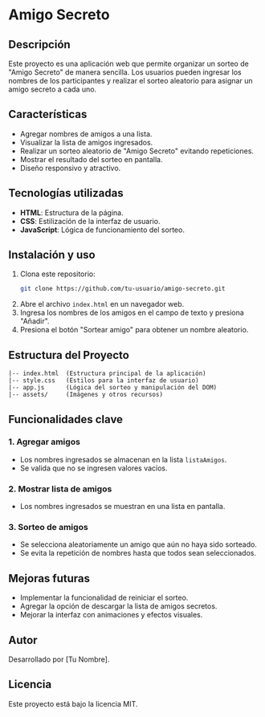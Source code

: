 # Amigo Secreto

## Descripción
Este proyecto es una aplicación web que permite organizar un sorteo de "Amigo Secreto" de manera sencilla. Los usuarios pueden ingresar los nombres de los participantes y realizar el sorteo aleatorio para asignar un amigo secreto a cada uno.

## Características
- Agregar nombres de amigos a una lista.
- Visualizar la lista de amigos ingresados.
- Realizar un sorteo aleatorio de "Amigo Secreto" evitando repeticiones.
- Mostrar el resultado del sorteo en pantalla.
- Diseño responsivo y atractivo.

## Tecnologías utilizadas
- **HTML**: Estructura de la página.
- **CSS**: Estilización de la interfaz de usuario.
- **JavaScript**: Lógica de funcionamiento del sorteo.

## Instalación y uso
1. Clona este repositorio:
   ```bash
   git clone https://github.com/tu-usuario/amigo-secreto.git
   ```
2. Abre el archivo `index.html` en un navegador web.
3. Ingresa los nombres de los amigos en el campo de texto y presiona "Añadir".
4. Presiona el botón "Sortear amigo" para obtener un nombre aleatorio.

## Estructura del Proyecto
```
|-- index.html  (Estructura principal de la aplicación)
|-- style.css   (Estilos para la interfaz de usuario)
|-- app.js      (Lógica del sorteo y manipulación del DOM)
|-- assets/     (Imágenes y otros recursos)
```

## Funcionalidades clave
### 1. Agregar amigos
- Los nombres ingresados se almacenan en la lista `listaAmigos`.
- Se valida que no se ingresen valores vacíos.

### 2. Mostrar lista de amigos
- Los nombres ingresados se muestran en una lista en pantalla.

### 3. Sorteo de amigos
- Se selecciona aleatoriamente un amigo que aún no haya sido sorteado.
- Se evita la repetición de nombres hasta que todos sean seleccionados.

## Mejoras futuras
- Implementar la funcionalidad de reiniciar el sorteo.
- Agregar la opción de descargar la lista de amigos secretos.
- Mejorar la interfaz con animaciones y efectos visuales.

## Autor
Desarrollado por [Tu Nombre].

## Licencia
Este proyecto está bajo la licencia MIT.

